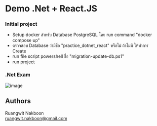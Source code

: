 # Demo .Net + React.JS

### Initial project
* Setup docker สำหรับ Database PostgreSQL โดย run command "docker compose up"
* ตรวจสอบ Database ว่ามีชื่อ "practice_dotnet_react" หรือไม่ ถ้าไม่มี ให้ทำการ Create
* run file script powershell ชื่อ "migration-update-db.ps1"
* run project

### .Net Exam
![image](https://github.com/peedekza40/demo-dot-net-react/assets/45896354/4f8fd5ae-3cd2-449e-88c1-0e1b3595a56b)

## Authors
Ruangwit Nakboon  
ruangwit.nakboon@gmail.com
